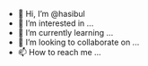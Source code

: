- 👋 Hi, I’m @hasibul
- 👀 I’m interested in ...
- 🌱 I’m currently learning ...
- 💞️ I’m looking to collaborate on ...
- 📫 How to reach me ...

<!---
hasibuk/hasibuk is a ✨ special ✨ repository because its `README.md` (this file) appears on your GitHub profile.
You can click the Preview link to take a look at your changes.
--->
